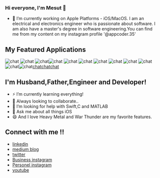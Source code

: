 


### Hi everyone, I'm Mesut 👋

- 🔭 I’m currently working on Apple Platforms - iOS/MacOS. I am an electrical and electronics engineer who is passionate about software. I am also have a master's degree in software engineering.You can find me from my content on my instagram profile '@appcoder.35'

##  My Featured Applications

![chat](https://www.linkpicture.com/q/Date-kart-2.jpg) ![chat](https://www.linkpicture.com/q/Ekran-Resmi-2023-06-15-11.29.26.png) ![chat](https://www.linkpicture.com/q/Ekran-Resmi-2023-06-15-11.29.41.png)![chat](https://www.linkpicture.com/q/Ekran-Resmi-2023-06-15-11.27.39_1.png) ![chat](https://www.linkpicture.com/q/Simulator-Screenshot-iPhone-14-Pro-2023-06-15-at-11.09.38.png)  ![chat](https://www.linkpicture.com/q/Ekran-Resmi-2023-06-15-11.23.30_1.png)   ![chat](https://www.linkpicture.com/q/Ekran-Resmi-2023-06-15-11.23.55_1.png)    ![chat](https://www.linkpicture.com/q/Ekran-Resmi-2023-06-15-11.28.51.png)  ![chat](https://www.linkpicture.com/q/Simulator-Screenshot-iPhone-14-Pro-2023-06-15-at-11.09.53.png) ![chat](https://www.linkpicture.com/q/Simulator-Screenshot-iPhone-14-Pro-2023-06-15-at-11.10.00.png)![chat](https://www.linkpicture.com/q/Simulator-Screenshot-iPhone-14-Pro-2023-06-15-at-11.12.12.png)![chat](https://www.linkpicture.com/q/Simulator-Screenshot-iPhone-14-Pro-2023-06-15-at-11.12.43.png)[chat](https://www.linkpicture.com/q/Simulator-Screenshot-iPhone-14-Pro-2023-06-15-at-11.12.53.png)[chat](https://www.linkpicture.com/q/Simulator-Screenshot-iPhone-14-Pro-2023-06-15-at-11.22.12.png)[chat](https://www.linkpicture.com/q/Ekran-Resmi-2023-06-15-11.23.04_2.png)

##  I'm Husband,Father,Engineer and Developer!
- ⚡ I’m currently learning everything!
- 👯 Always looking to collaborate..
- 🤔 I’m looking for help with Swift,C and MATLAB
- 💬 Ask me about all things iOS
- 😄 And I love Heavy Metal and War Thunder are my favorite features.

## Connect with me !!

- [linkedin](https://www.linkedin.com/in/mesut-aygün-0a0607198)
- [medium blog](https://mesutaygun35.medium.com)
- [twitter](https://twitter.com/messo88374717)
- [Business instagram](https://www.instagram.com/appcoder.35)
- [Personel instagram](https://www.instagram.com/aygun.mesut)
- [youtube](https://www.youtube.com/channel/UCW9G4k-u_-JXGbjD6NIKSng)
